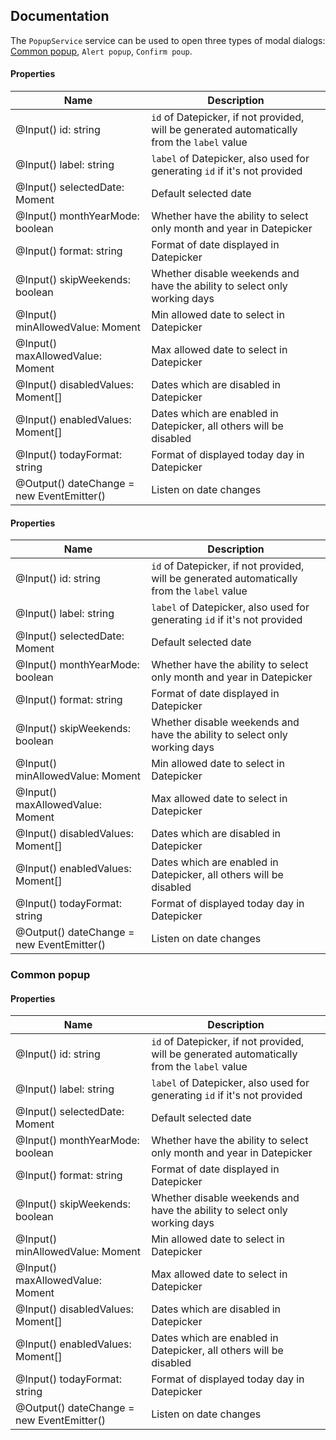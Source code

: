 ## Documentation

The `PopupService` service can be used to open three types of modal dialogs: [Common popup](#common-popup), `Alert popup`, `Confirm poup`.

#### Properties

| Name | Description |
| ------ | ------ |
| @Input() id: string | `id` of Datepicker, if not provided, will be generated automatically from the `label` value |
| @Input() label: string | `label` of Datepicker, also used for generating `id` if it's not provided |
| @Input() selectedDate: Moment | Default selected date |
| @Input() monthYearMode: boolean | Whether have the ability to select only month and year in Datepicker |
| @Input() format: string | Format of date displayed in Datepicker |
| @Input() skipWeekends: boolean | Whether disable weekends and have the ability to select only working days |
| @Input() minAllowedValue: Moment | Min allowed date to select in Datepicker |
| @Input() maxAllowedValue: Moment | Max allowed date to select in Datepicker |
| @Input() disabledValues: Moment[] | Dates which are disabled in Datepicker |
| @Input() enabledValues: Moment[] | Dates which are enabled in Datepicker, all others will be disabled |
| @Input() todayFormat: string | Format of displayed today day in Datepicker |
| @Output() dateChange = new EventEmitter<Moment>() | Listen on date changes |
#### Properties

| Name | Description |
| ------ | ------ |
| @Input() id: string | `id` of Datepicker, if not provided, will be generated automatically from the `label` value |
| @Input() label: string | `label` of Datepicker, also used for generating `id` if it's not provided |
| @Input() selectedDate: Moment | Default selected date |
| @Input() monthYearMode: boolean | Whether have the ability to select only month and year in Datepicker |
| @Input() format: string | Format of date displayed in Datepicker |
| @Input() skipWeekends: boolean | Whether disable weekends and have the ability to select only working days |
| @Input() minAllowedValue: Moment | Min allowed date to select in Datepicker |
| @Input() maxAllowedValue: Moment | Max allowed date to select in Datepicker |
| @Input() disabledValues: Moment[] | Dates which are disabled in Datepicker |
| @Input() enabledValues: Moment[] | Dates which are enabled in Datepicker, all others will be disabled |
| @Input() todayFormat: string | Format of displayed today day in Datepicker |
| @Output() dateChange = new EventEmitter<Moment>() | Listen on date changes |
 
### Common popup

#### Properties

| Name | Description |
| ------ | ------ |
| @Input() id: string | `id` of Datepicker, if not provided, will be generated automatically from the `label` value |
| @Input() label: string | `label` of Datepicker, also used for generating `id` if it's not provided |
| @Input() selectedDate: Moment | Default selected date |
| @Input() monthYearMode: boolean | Whether have the ability to select only month and year in Datepicker |
| @Input() format: string | Format of date displayed in Datepicker |
| @Input() skipWeekends: boolean | Whether disable weekends and have the ability to select only working days |
| @Input() minAllowedValue: Moment | Min allowed date to select in Datepicker |
| @Input() maxAllowedValue: Moment | Max allowed date to select in Datepicker |
| @Input() disabledValues: Moment[] | Dates which are disabled in Datepicker |
| @Input() enabledValues: Moment[] | Dates which are enabled in Datepicker, all others will be disabled |
| @Input() todayFormat: string | Format of displayed today day in Datepicker |
| @Output() dateChange = new EventEmitter<Moment>() | Listen on date changes |
